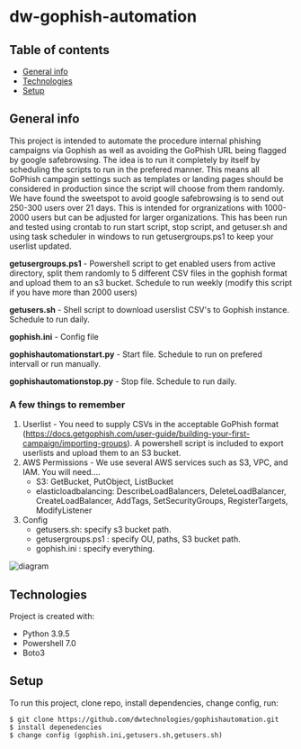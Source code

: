# dw-gophish-automation


## Table of contents
* [General info](#general-info)
* [Technologies](#technologies)
* [Setup](#setup)

## General info
This project is intended to automate the procedure internal phishing campaigns via Gophish as well as avoiding the GoPhish URL being flagged by google safebrowsing. The idea is to run it completely by itself by scheduling the scripts to run in the prefered manner. This means all GoPhish campagin settings such as templates or landing pages should be considered in production since the script will choose from them randomly. We have found the sweetspot to avoid google safebrowsing is to send out 250-300 users over 21 days. This is intended for orgranizations with 1000-2000 users but can be adjusted for larger organizations. This has been run and tested using crontab to run start script, stop script, and getuser.sh and using task scheduler in windows to run getusergroups.ps1 to keep your userlist updated.



**getusergroups.ps1**
	- Powershell script to get enabled users from active directory, split them randomly to 5 different CSV files in the gophish format and upload them to an s3 bucket. Schedule to run weekly (modify this script if you have more than 2000 users)

**getusers.sh**
	- Shell script to download userslist CSV's to Gophish instance. Schedule to run daily.
	
**gophish.ini**
	- Config file

**gophishautomationstart.py**
	- Start file. Schedule to run on prefered intervall or run manually.

**gophishautomationstop.py** 
	- Stop file. Schedule to run daily.

### A few things to remember


1. Userlist - You need to supply CSVs in the acceptable GoPhish format (https://docs.getgophish.com/user-guide/building-your-first-campaign/importing-groups). A powershell script is included to export userlists and upload them to an S3 bucket.
2. AWS Permissions - We use several AWS services such as S3, VPC, and IAM. You will need....
   - S3: GetBucket, PutObject, ListBucket
   - elasticloadbalancing: DescribeLoadBalancers, DeleteLoadBalancer, CreateLoadBalancer, AddTags, SetSecurityGroups, RegisterTargets, ModifyListener
3. Config
   - getusers.sh: specify s3 bucket path. 
   - getusergroups.ps1 : specify OU, paths, S3 bucket path.
   - gophish.ini : specify everything.
  
![diagram](https://user-images.githubusercontent.com/70007848/136763087-70a5387b-534f-4679-a1dd-4e6ace94b40a.png)  
  
## Technologies
Project is created with:
* Python 3.9.5
* Powershell 7.0
* Boto3

## Setup
To run this project, clone repo, install dependencies, change config, run:

```
$ git clone https://github.com/dwtechnologies/gophishautomation.git
$ install depenedencies
$ change config (gophish.ini,getusers.sh,getusers.sh)
```

